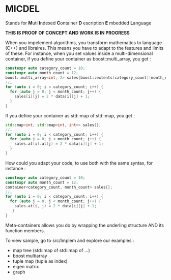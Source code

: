 # MICDEL

Stands for **M**uti **I**ndexed **C**ontainer **D** escription **E** mbedded **L**anguage

__THIS IS PROOF OF CONCEPT AND WORK IS IN PROGRESS__

When you impelement algorithms, you transform mathematics to language (C++) and libraires. This means you have to adapt to the features and limits of these.
For instance, when you set values inside a multi-dimensional container, if you define your container as boost::multi_array, you get :
```cpp
constexpr auto category_count = 10;
constexpr auto month_count = 12;
boost::multi_array<int, 2> sales{boost::extents[category_count][month_count]};
//…
for (auto i = 0; i < category_count; i++) {
  for (auto j = 0; j < month_count; j++) {
    sales[i][j] = 2 * data[i][j] + 1;
  }
}
```

If you define your container as std::map of std::map, you get :
```cpp
std::map<int, std::map<int, int>> sales{};
//…
for (auto i = 0; i < category_count; i++) {
  for (auto j = 0; j < month_count; j++) {
    sales.at(i).at(j) = 2 * data[i][j] + 1;
  }
}

```

How could you adapt your code, to use both with the same syntax, for instance :
```cpp
constexpr auto category_count = 10;
constexpr auto month_count = 12;
container<category_count, month_count> sales{};
//…
for (auto i = 0; i < category_count; i++) {
  for (auto j = 0; j < month_count; j++) {
    sales.at(i, j) = 2 * data[i][j] + 1;
   }
}
```

Meta-containers allows you do by wrapping the underling structure AND its function members.

To view sample, go to src/Implem and explore our examples :
- map tree (std::map of std::map of ...)
- boost multiarray
- tuple map (tuple as index)
- eigen matrix
- graph


